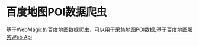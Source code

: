 # 百度地图POI数据爬虫
基于WebMagic的百度地图数据爬虫，可以用于采集地图POI数据,基于[百度地图服务Web Api](http://lbsyun.baidu.com/index.php?title=webapi)
